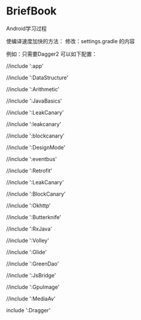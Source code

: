 # BriefBook
Android学习过程

使编译速度加快的方法：
修改：settings.gradle 的内容

例如：只需要Dagger2 可以如下配置：

//include ':app'

//include ':DataStructure'

//include ':Arithmetic'

//include ':JavaBasics'

//include ':LeakCanary'

//include ':leakcanary'

//include ':blockcanary'

//include ':DesignMode'

//include ':eventbus'

//include ':Retrofit'

//include ':LeakCanary'

//include ':BlockCanary'

//include ':Okhttp'

//include ':Butterknife'

//include ':RxJava'

//include ':Volley'

//include ':Glide'

//include ':GreenDao'

//include ':JsBridge'

//include ':GpuImage'

//include ':MediaAv'

include ':Dragger'
